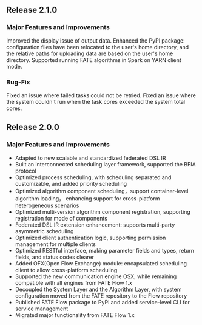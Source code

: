 ## Release 2.1.0
### Major Features and Improvements
Improved the display issue of output data.
Enhanced the PyPI package: configuration files have been relocated to the user's home directory, and the relative paths for uploading data are based on the user's home directory.
Supported running FATE algorithms in Spark on YARN client mode.

### Bug-Fix
Fixed an issue where failed tasks could not be retried.
Fixed an issue where the system couldn't run when the task cores exceeded the system total cores.

## Release 2.0.0
### Major Features and Improvements
* Adapted to new scalable and standardized federated DSL IR
* Built an interconnected scheduling layer framework, supported the BFIA protocol
* Optimized process scheduling, with scheduling separated and customizable, and added priority scheduling
* Optimized algorithm component scheduling，support container-level algorithm loading， enhancing support for cross-platform heterogeneous scenarios
* Optimized multi-version algorithm component registration, supporting registration for mode of components
* Federated DSL IR extension enhancement: supports multi-party asymmetric scheduling
* Optimized client authentication logic, supporting permission management for multiple clients
* Optimized RESTful interface, making parameter fields and types, return fields, and status codes clearer
* Added OFX(Open Flow Exchange) module: encapsulated scheduling client to allow cross-platform scheduling
* Supported the new communication engine OSX, while remaining compatible with all engines from FATE Flow 1.x
* Decoupled the System Layer and the Algorithm Layer, with system configuration moved from the FATE repository to the Flow repository
* Published FATE Flow package to PyPI and added service-level CLI for service management
* Migrated major functionality from FATE Flow 1.x
